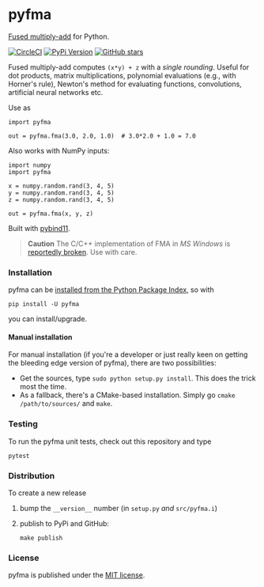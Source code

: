 # pyfma

[Fused
multiply-add](https://en.wikipedia.org/wiki/Multiply%E2%80%93accumulate_operation#Fused_multiply%E2%80%93add)
for Python.

[![CircleCI](https://img.shields.io/circleci/project/github/nschloe/pyfma/master.svg)](https://circleci.com/gh/nschloe/pyfma/tree/master)
[![PyPi Version](https://img.shields.io/pypi/v/pyfma.svg)](https://pypi.python.org/pypi/pyfma)
[![GitHub stars](https://img.shields.io/github/stars/nschloe/pyfma.svg?style=social&label=Stars)](https://github.com/nschloe/pyfma)

Fused multiply-add computes `(x*y) + z` with a _single rounding_. Useful for dot
products, matrix multiplications, polynomial evaluations (e.g., with Horner's
rule), Newton's method for evaluating functions, convolutions, artificial
neural networks etc.

Use as
```
import pyfma

out = pyfma.fma(3.0, 2.0, 1.0)  # 3.0*2.0 + 1.0 = 7.0
```
Also works with NumPy inputs:
```
import numpy
import pyfma

x = numpy.random.rand(3, 4, 5)
y = numpy.random.rand(3, 4, 5)
z = numpy.random.rand(3, 4, 5)

out = pyfma.fma(x, y, z)
```

Built with [pybind11](https://github.com/pybind/pybind11).

> **Caution**
> The C/C++ implementation of FMA in *MS Windows* is [reportedly
> broken](https://bugs.python.org/msg312480). Use with care.

### Installation

pyfma can be [installed from the Python Package
Index](https://pypi.python.org/pypi/pyfma/), so with
```
pip install -U pyfma
```
you can install/upgrade.

#### Manual installation

For manual installation (if you're a developer or just really keen on getting
the bleeding edge version of pyfma), there are two possibilities:

 * Get the sources, type `sudo python setup.py install`. This does the trick
   most the time.
 * As a fallback, there's a CMake-based installation. Simply go `cmake
   /path/to/sources/` and `make`.

### Testing

To run the pyfma unit tests, check out this repository and type
```
pytest
```

### Distribution

To create a new release

1. bump the `__version__` number (in `setup.py` _and_ `src/pyfma.i`)

2. publish to PyPi and GitHub:
    ```
    make publish
    ```

### License

pyfma is published under the [MIT license](https://en.wikipedia.org/wiki/MIT_License).
